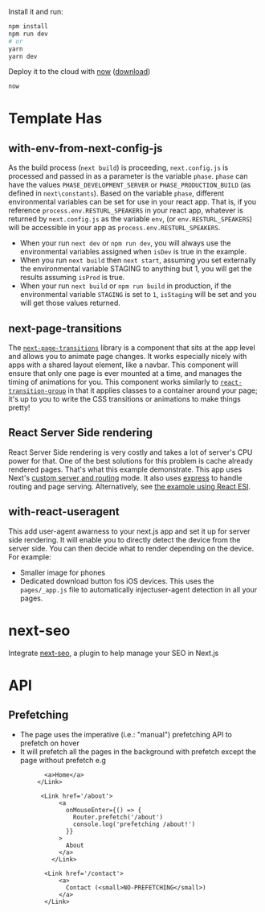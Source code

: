 
Install it and run:

```bash
npm install
npm run dev
# or
yarn
yarn dev
```

Deploy it to the cloud with [now](https://zeit.co/now) ([download](https://zeit.co/download))

```bash
now
```
  

# Template Has

## with-env-from-next-config-js
As the build process (`next build`) is proceeding, `next.config.js` is processed and passed in as a parameter is the variable `phase`.
`phase` can have the values `PHASE_DEVELOPMENT_SERVER` or `PHASE_PRODUCTION_BUILD` (as defined in `next\constants`). Based on the variable
`phase`, different environmental variables can be set for use in your react app. That is, if you reference `process.env.RESTURL_SPEAKERS`
in your react app, whatever is returned by `next.config.js` as the variable `env`, (or `env.RESTURL_SPEAKERS`) will be accessible in your
app as `process.env.RESTURL_SPEAKERS`.
- When your run `next dev` or `npm run dev`, you will always use the environmental variables assigned when `isDev` is true in the example.
- When you run `next build` then `next start`, assuming you set externally the environmental variable STAGING to anything but 1, you will get
 the results assuming `isProd` is true.
- When your run `next build` or `npm run build` in production, if the environmental variable `STAGING` is set to `1`, `isStaging` will 
be set and you will get those values returned.

## next-page-transitions
The [`next-page-transitions`](https://github.com/illinois/next-page-transitions) library is a component that sits at the
app level and allows you to animate page changes. It works especially nicely with apps with a shared layout element,
like a navbar. This component will ensure that only one page is ever mounted at a time, and manages the timing of 
animations for you. This component works similarly to [`react-transition-group`](https://github.com/reactjs/react-transition-group)
in that it applies classes to a container around your page; it's up to you to write the CSS transitions or animations to make things pretty!

## React Server Side rendering
React Server Side rendering is very costly and takes a lot of server's CPU power for that. One of the best solutions for this problem is cache already rendered pages.
That's what this example demonstrate.
This app uses Next's [custom server and routing](https://github.com/zeit/next.js#custom-server-and-routing) mode. 
It also uses [express](https://expressjs.com/) to handle routing and page serving.
Alternatively, see [the example using React ESI](../with-react-esi/).

## with-react-useragent
This add user-agent awarness to your next.js app and set it up for server side 
rendering. It will enable you to directly detect the device from the server side.
You can then decide what to render depending on the device. For example:
- Smaller image for phones
- Dedicated download button fos iOS devices.
This uses the `pages/_app.js` file to automatically injectuser-agent detection in all your pages.

# next-seo
Integrate [next-seo](https://github.com/garmeeh/next-seo), a plugin to help manage your SEO in Next.js

#  API
## Prefetching
- The  page uses the imperative (i.e.: "manual") prefetching API to prefetch on hover
- It will prefetch all the pages in the background with prefetch except the page without prefetch
e.g
```   <Link prefetch href='/'>
          <a>Home</a>
        </Link>
    
         <Link href='/about'>
              <a
                onMouseEnter={() => {
                  Router.prefetch('/about')
                  console.log('prefetching /about!')
                }}
              >
                About
              </a>
            </Link>
        
          <Link href='/contact'>
              <a>
                Contact (<small>NO-PREFETCHING</small>)
              </a>
          </Link>
```
